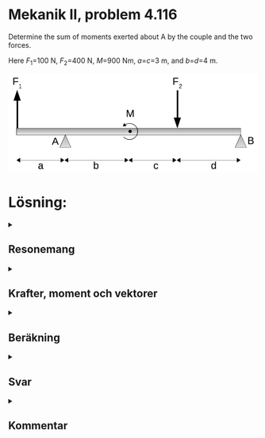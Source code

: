 # Mekanik II, problem 4.116

Determine the sum of moments exerted about A by the couple and the two forces.

Here $F_1$=100 N, $F_2$=400 N, $M$=900 Nm, $a$=$c$=3 m, and $b$=$d$=4 m.

![Mpar](./BF4_116a.png)


# Lösning:

<details>
    <summary>
        <h2>Resonemang<br></h2>
    </summary>
Det som söks är $\mathbf{M}_A$. Bidragen från krafterna $F_1$ och $F_2$ kan beräknas med momentekvationen $\mathbf{M}=\mathbf{r}\times\mathbf{F}$ och bidraget från momentet $M§ är lika stort för alla val av momentpunkter i systemet.
</details>

<details>
    <summary>
        <h2>Krafter, moment och vektorer<br></h2>
    </summary>
För kraftmomentet $\mathbf{M}_{A}$ ger momentekvationen att

$\mathbf{M}_A = \sum_i \mathbf{M}_i =
\mathbf{r}_{F_1} \times \mathbf{F}_1 + \mathbf{r}_{F_2} \times \mathbf{F}_2 + \mathbf{M}$

där $\mathbf{r}_i$ är vektorn från momentpunkten $\mathbf{A}$ till där respektive kraft $\mathbf{F}_i$ verkar.

För ett koordinatsystem (syns ej i figur här) med y-axeln uppåt och x-axeln åt höger kan krafter och ortsvektorer skrivas som

$\mathbf{F}_1 = F_1 \hat{y}$

$\mathbf{F}_2 = -F_2 \hat{y}$

$\mathbf{r}_{F_1} = -a \hat{x}$

$\mathbf{r}_{F_2} = (b+c) \hat{x}$

</details>

<details>
    <summary>
        <h2>Beräkning<br></h2>
    </summary>
Med bestämda krafter och ortsvektorer kan vi räkna delbidragen till kraftmomentet $\mathbf{M}_{A}$.


$\mathbf{r}_{F_1} \times \mathbf{F}_1  =  (-a \hat{x}) \times ( F_1 \hat{y}) 
= \begin{vmatrix}
&\hat{x}&&\hat{y}&&\hat{z}&\\
\\
& -a  && 0 && 0 &\\
\\
& 0 && F_1 && 0 &\\
\end{vmatrix} = -F_1 a  \hat{z}$

$\mathbf{r}_{F_2} \times \mathbf{F}_2  =  (b+c \hat{x}) \times ( -F_2 \hat{y}) 
= \begin{vmatrix}
&\hat{x}&&\hat{y}&&\hat{z}&\\
\\
& b+c  && 0 && 0 &\\
\\
& 0 && -F_2 && 0 &\\
\end{vmatrix} = -F_2 (b+c)  \hat{z}$

och eftersom z-axeln i detta system pekar ut ur planet kan vi bestämma riktningen för kraftmomentet $\mathbf{M}$ som
$\mathbf{M}=M\hat{z}$


Summan av alla bidrag ovan ger det totala kraftmomentet i $A$ som

$\mathbf{M}_A= -F_1 a  \hat{z}  -F_2 (b+c) \hat{z} + M \hat{z} = (M-F_1 a -F_2 (b+c)) \hat{z}$


</details>

<details>
    <summary>
        <h2>Svar<br></h2>
    </summary>
Med insatta värden blir kraftmomentet $M_A$

$M_A = 900 - 100*3 - 400 * (3+4) = -2200$ (Nm).

Riktningen för $M_A$ är i moturs ($-\hat{z}$) riktning.
</details>

<details>
    <summary>
        <h2>Kommentar<br></h2>
    </summary>
För "enkla" kryssprodukter, där krafter och ortsvektorer är riktade längs någon av koordinatsystemets axlar, kan resulterande kraftmoment enkelt räknas ut utan att behöva använda determinanter. I stället kan man använda cyklisk permutation som säger att $\hat{x}\times \hat{y}=\hat{z}$, $\hat{y}\times \hat{z}=\hat{x}$ och $\hat{z}\times \hat{x}=\hat{y}$ och antikommutivitet som säger att $\mathbf{v}\times\mathbf{u}=-\mathbf{u}\times\mathbf{v}$. 

För kryssprodukterna i den aktuella uppgiften kan vi använda det för att snabbt se att 

$-a\hat{x}\times{F}_1\hat{y}= -a F_1 (\hat{x}\times\hat{y}) = -a F_1 \hat{z}$

$(b+c)\hat{x}\times(-{F}_2\hat{y})= (b+c)(-F_2) (\hat{x}\times\hat{y}) = -(b+c)F_2 \hat{z}$


</details>


```python

```
